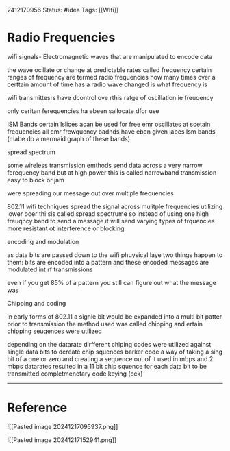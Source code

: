 2412170956
	Status: #idea 
		Tags: [[WIfi]]

# Radio Frequencies


wifi signals- Electromagnetic waves that are manipulated to encode data 


the wave ocillate or change at predictable rates called frequency
certain ranges of frequency are termed radio frequencies 
how many times over a certtain amount of time has a radio wave changed is what frequency is 


wifi transmittesrs have dcontrol ove rthis ratge of oscillation ie freuqency

only ceritan ferequencies ha ebeen sallocate dfor use

ISM Bands
certain lslices acan be used for free
emr oscillates at scetain frequencies
all emr frewquency badnds have eben given labes 
Ism bands 
(mabe do a mermaid graph of these bands)


spread spectrum

some wireless transmission emthods send data across a very narrow ferequency band but at high power
this is called narrowband transmission
easy to block or jam

were spreading our message out over multiple frequencies


802.11 wifi techniques spread the signal across mulitple frequencies utilizing lower poer
thi sis called spread spectrume
so instead of using one high freuqncy band to send a message it will send varying types of frquencies 
more resistant ot interference or blocking

encoding and modulation

as data bits are passed down to the wifi phuysical laye two things happen to them: bits are encoded into a pattern and these encoded messages are modulated int rf transmissions

even if you get 85% of a pattern you still can figure out what the message was


Chipping and coding


in early forms of 802.11 a signle bit would  be expanded into a multi bit patter prior to transmission 
the method used was called chipping and  ertain chipping seuqences were utilized

depending on the datarate dirfferent chiping codes were utilized against single data bits to dcreate chip squences
barker code a way of taking a sing bit of a one or zero and creating a sequence out of it
	used in mbps and 2 mbps datarates
	resulted in a 11 bit chip squence for each data bit to be transmitted
completmenetary code keying (cck) 































---
# Reference


![[Pasted image 20241217095937.png]]



![[Pasted image 20241217152941.png]]
